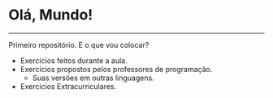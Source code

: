 # Olá, Mundo!
---
 Primeiro repositório.
 E o que vou colocar?
 * Exercícios feitos durante a aula.
 * Exercícios propostos pelos professores de programação.
    * Suas versões em outras linguagens.
 * Exercícios Extracurriculares.
 
